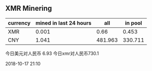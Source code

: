 ## XMR Minering

|currency|mined in last 24 hours|all|in pool|
|---|---|---|---|
|XMR|0.001|0.66|0.453|
|CNY|1.041|481.963|330.711|

今日美元对人民币 6.93	今日xmr对人民币730.1


2018-10-17 21:10